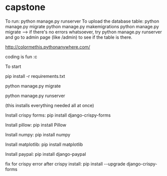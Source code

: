# capstone

To run: python manage.py runserver
To upload the database table:
python manage.py migrate
python manage.py makemigrations
python manage.py migrate
--> if there's no errors whatsoever, try python manage.py runserver and go to admin page (like /admin) to see if the table is there.

http://colormethis.pythonanywhere.com/

coding is fun :c

To start

pip install -r requirements.txt

python manage.py migrate

python manage.py runserver

(this installs everything needed all at once)

Install crispy forms:
pip install django-crispy-forms

Install pillow:
pip install Pillow

Install numpy:
pip install numpy

Install matplotlib:
pip install matplotlib

Install paypal:
pip install django-paypal

fix for crispy error after crispy install:
pip install --upgrade django-crispy-forms
